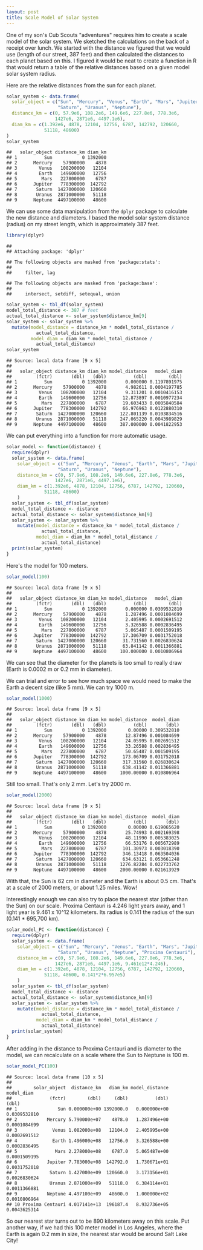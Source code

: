 ```yaml
---
layout: post
title: Scale Model of Solar System
---
```


One of my son's Cub Scouts "adventures" requires him to create a scale model of the solar system. We sketched the calculations on the back of a receipt over lunch. We started with the distance we figured that we would use (length of our street, 387 feet) and then calculated the distances to each planet based on this. I figured it would be neat to create a function in R that would return a table of the relative distances based on a given model solar system radius.

Here are the relative distances from the sun for each planet.

```r
solar_system <- data.frame(
  solar_object = c("Sun", "Mercury", "Venus", "Earth", "Mars", "Jupiter",
                   "Saturn", "Uranus", "Neptune"),
  distance_km = c(0, 57.9e6, 108.2e6, 149.6e6, 227.8e6, 778.3e6, 
                  1427e6, 2871e6, 4497.1e6),
  diam_km = c(1.392e6, 4878, 12104, 12756, 6787, 142792, 120660, 
              51118, 48600)
)
solar_system
```

```
##   solar_object distance_km diam_km
## 1          Sun           0 1392000
## 2      Mercury    57900000    4878
## 3        Venus   108200000   12104
## 4        Earth   149600000   12756
## 5         Mars   227800000    6787
## 6      Jupiter   778300000  142792
## 7       Saturn  1427000000  120660
## 8       Uranus  2871000000   51118
## 9      Neptune  4497100000   48600
```

We can use some data manipulation from the `dplyr` package to calculate the new distance and diameters. I based the model solar system distance (radius) on my street length, which is approximately 387 feet.


```r
library(dplyr)
```

```
## 
## Attaching package: 'dplyr'
```

```
## The following objects are masked from 'package:stats':
## 
##     filter, lag
```

```
## The following objects are masked from 'package:base':
## 
##     intersect, setdiff, setequal, union
```

```r
solar_system <- tbl_df(solar_system)
model_total_distance <- 387 # feet
actual_total_distance <- solar_system$distance_km[9]
solar_system <- solar_system %>% 
  mutate(model_distance = distance_km * model_total_distance /
           actual_total_distance, 
         model_diam = diam_km * model_total_distance /
           actual_total_distance)
solar_system
```

```
## Source: local data frame [9 x 5]
## 
##   solar_object distance_km diam_km model_distance   model_diam
##         (fctr)       (dbl)   (dbl)          (dbl)        (dbl)
## 1          Sun           0 1392000       0.000000 0.1197891975
## 2      Mercury    57900000    4878       4.982611 0.0004197785
## 3        Venus   108200000   12104       9.311201 0.0010416153
## 4        Earth   149600000   12756      12.873897 0.0010977234
## 5         Mars   227800000    6787      19.603433 0.0005840584
## 6      Jupiter   778300000  142792      66.976963 0.0122880310
## 7       Saturn  1427000000  120660     122.801139 0.0103834516
## 8       Uranus  2871000000   51118     247.065220 0.0043989829
## 9      Neptune  4497100000   48600     387.000000 0.0041822953
```

We can put everything into a function for more automatic usage.


```r
solar_model <- function(distance) {
  require(dplyr)
  solar_system <- data.frame(
    solar_object = c("Sun", "Mercury", "Venus", "Earth", "Mars", "Jupiter",
                   "Saturn", "Uranus", "Neptune"),
    distance_km = c(0, 57.9e6, 108.2e6, 149.6e6, 227.8e6, 778.3e6, 
                  1427e6, 2871e6, 4497.1e6),
    diam_km = c(1.392e6, 4878, 12104, 12756, 6787, 142792, 120660, 
              51118, 48600)
    )
  solar_system <- tbl_df(solar_system)
  model_total_distance <- distance
  actual_total_distance <- solar_system$distance_km[9]
  solar_system <- solar_system %>% 
    mutate(model_distance = distance_km * model_total_distance /
             actual_total_distance, 
           model_diam = diam_km * model_total_distance /
             actual_total_distance)
  print(solar_system)
}
```

Here's the model for 100 meters.

```r
solar_model(100)
```

```
## Source: local data frame [9 x 5]
## 
##   solar_object distance_km diam_km model_distance   model_diam
##         (fctr)       (dbl)   (dbl)          (dbl)        (dbl)
## 1          Sun           0 1392000       0.000000 0.0309532810
## 2      Mercury    57900000    4878       1.287496 0.0001084699
## 3        Venus   108200000   12104       2.405995 0.0002691512
## 4        Earth   149600000   12756       3.326588 0.0002836495
## 5         Mars   227800000    6787       5.065487 0.0001509195
## 6      Jupiter   778300000  142792      17.306709 0.0031752018
## 7       Saturn  1427000000  120660      31.731560 0.0026830624
## 8       Uranus  2871000000   51118      63.841142 0.0011366881
## 9      Neptune  4497100000   48600     100.000000 0.0010806964
```

We can see that the diameter for the planets is too small to really draw (Earth is 0.0002 m or 0.2 mm in diameter). 

We can trial and error to see how much space we would need to make the Earth a decent size (like 5 mm). We can try 1000 m.


```r
solar_model(1000)
```

```
## Source: local data frame [9 x 5]
## 
##   solar_object distance_km diam_km model_distance  model_diam
##         (fctr)       (dbl)   (dbl)          (dbl)       (dbl)
## 1          Sun           0 1392000        0.00000 0.309532810
## 2      Mercury    57900000    4878       12.87496 0.001084699
## 3        Venus   108200000   12104       24.05995 0.002691512
## 4        Earth   149600000   12756       33.26588 0.002836495
## 5         Mars   227800000    6787       50.65487 0.001509195
## 6      Jupiter   778300000  142792      173.06709 0.031752018
## 7       Saturn  1427000000  120660      317.31560 0.026830624
## 8       Uranus  2871000000   51118      638.41142 0.011366881
## 9      Neptune  4497100000   48600     1000.00000 0.010806964
```

Still too small. That's only 2 mm. Let's try 2000 m.


```r
solar_model(2000)
```

```
## Source: local data frame [9 x 5]
## 
##   solar_object distance_km diam_km model_distance  model_diam
##         (fctr)       (dbl)   (dbl)          (dbl)       (dbl)
## 1          Sun           0 1392000        0.00000 0.619065620
## 2      Mercury    57900000    4878       25.74993 0.002169398
## 3        Venus   108200000   12104       48.11990 0.005383025
## 4        Earth   149600000   12756       66.53176 0.005672989
## 5         Mars   227800000    6787      101.30973 0.003018390
## 6      Jupiter   778300000  142792      346.13418 0.063504036
## 7       Saturn  1427000000  120660      634.63121 0.053661248
## 8       Uranus  2871000000   51118     1276.82284 0.022733762
## 9      Neptune  4497100000   48600     2000.00000 0.021613929
```

With that, the Sun is 62 cm in diameter and the Earth is about 0.5 cm. That's at a scale of 2000 meters, or about 1.25 miles. Wow! 

Interestingly enough we can also try to place the nearest star (other than the Sun) on our scale. Proxima Centauri is 4.246 light years away, and 1 light year is 9.461 x 10^12 kilometers. Its radius is 0.141 the radius of the sun (0.141 * 695,700 km).


```r
solar_model_PC <- function(distance) {
  require(dplyr)
  solar_system <- data.frame(
    solar_object = c("Sun", "Mercury", "Venus", "Earth", "Mars", "Jupiter",
                   "Saturn", "Uranus", "Neptune", "Proxima Centauri"),
    distance_km = c(0, 57.9e6, 108.2e6, 149.6e6, 227.8e6, 778.3e6, 
                  1427e6, 2871e6, 4497.1e6, 9.461e12*4.246),
    diam_km = c(1.392e6, 4878, 12104, 12756, 6787, 142792, 120660, 
              51118, 48600, 0.141*2*6.957e5)
    )
  solar_system <- tbl_df(solar_system)
  model_total_distance <- distance
  actual_total_distance <- solar_system$distance_km[9]
  solar_system <- solar_system %>% 
    mutate(model_distance = distance_km * model_total_distance /
             actual_total_distance, 
           model_diam = diam_km * model_total_distance /
             actual_total_distance)
  print(solar_system)
}
```

After adding in the distance to Proxima Centauri and is diameter to the model, we can recalculate on a scale where the Sun to Neptune is 100 m.

```r
solar_model_PC(100)
```

```
## Source: local data frame [10 x 5]
## 
##        solar_object  distance_km   diam_km model_distance   model_diam
##              (fctr)        (dbl)     (dbl)          (dbl)        (dbl)
## 1               Sun 0.000000e+00 1392000.0   0.000000e+00 0.0309532810
## 2           Mercury 5.790000e+07    4878.0   1.287496e+00 0.0001084699
## 3             Venus 1.082000e+08   12104.0   2.405995e+00 0.0002691512
## 4             Earth 1.496000e+08   12756.0   3.326588e+00 0.0002836495
## 5              Mars 2.278000e+08    6787.0   5.065487e+00 0.0001509195
## 6           Jupiter 7.783000e+08  142792.0   1.730671e+01 0.0031752018
## 7            Saturn 1.427000e+09  120660.0   3.173156e+01 0.0026830624
## 8            Uranus 2.871000e+09   51118.0   6.384114e+01 0.0011366881
## 9           Neptune 4.497100e+09   48600.0   1.000000e+02 0.0010806964
## 10 Proxima Centauri 4.017141e+13  196187.4   8.932736e+05 0.0043625314
```

So our nearest star turns out to be 890 kilometers away on this scale. Put another way, if we had this 100 meter model in Los Angeles, where the Earth is again 0.2 mm in size, the nearest star would be around Salt Lake City!
